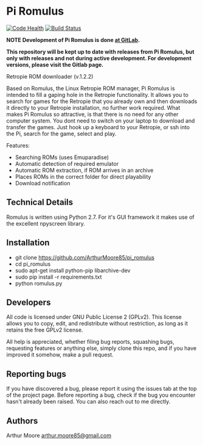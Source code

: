 # Pi Romulus

[![Code Health](https://landscape.io/github/ArthurMoore85/pi_romulus/master/landscape.svg?style=flat)](https://landscape.io/github/ArthurMoore85/pi_romulus/master)
[![Build Status](https://travis-ci.org/ArthurMoore85/pi_romulus.svg?branch=master)](https://travis-ci.org/ArthurMoore85/pi_romulus)

**NOTE
Development of Pi Romulus is done [at GitLab](https://gitlab.com/arthurmoore85/pi_romulus).**

**This repository will be kept up to date with releases from Pi Romulus, but only with releases and not during active development. For development versions, please visit the Gitlab page.**

Retropie ROM downloader (v.1.2.2)

Based on Romulus, the Linux Retropie ROM manager, Pi Romulus is intended to fill a gaping hole
in the Retropie functionality.
It allows you to search for games for the Retropie that you already own and then downloads it
directly to your Retropie installation, no further work required.
What makes Pi Romulus so attractive, is that there is no need for any other computer system.
You dont need to switch on your laptop to download and transfer the games. Just hook up a
keyboard to your Retropie, or ssh into the Pi, search for the game, select and play.

Features:
* Searching ROMs (uses Emuparadise)
* Automatic detection of required emulator
* Automatic ROM extraction, if ROM arrives in an archive
* Places ROMs in the correct folder for direct playability
* Download notification

Technical Details
-----------------
Romulus is written using Python 2.7.
For it's GUI framework it makes use of the excellent npyscreen library.

Installation
------------

* git clone https://github.com/ArthurMoore85/pi_romulus
* cd pi_romulus
* sudo apt-get install python-pip libarchive-dev
* sudo pip install -r requirements.txt
* python romulus.py


Developers
----------
All code is licensed under GNU Public License 2 (GPLv2). This license allows you to copy, edit, and redistribute without restriction, as long as it retains the free GPLv2 license.

All help is appreciated, whether filing bug reports, squashing bugs, requesting features or anything else, simply clone this repo, and if you have improved it somehow, make a pull request.

Reporting bugs
--------------
If you have discovered a bug, please report it using the issues tab at the top of the project page.
Before reporting a bug, check if the bug you encounter hasn't already been raised.
You can also reach out to me directly.

Authors
-------
Arthur Moore <arthur.moore85@gmail.com>
